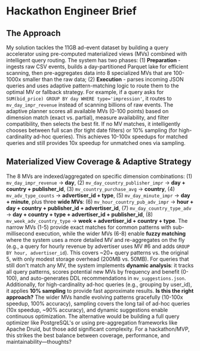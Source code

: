 # Hackathon Engineer Brief

## The Approach

My solution tackles the 11GB ad-event dataset by building a query accelerator using pre-computed materialized views (MVs) combined with intelligent query routing. The system has two phases: (1) **Preparation** - ingests raw CSV events, builds a day-partitioned Parquet lake for efficient scanning, then pre-aggregates data into 8 specialized MVs that are 100-1000x smaller than the raw data; (2) **Execution** - parses incoming JSON queries and uses adaptive pattern-matching logic to route them to the optimal MV or fallback strategy. For example, if a query asks for `SUM(bid_price) GROUP BY day WHERE type='impression'`, it routes to `mv_day_impr_revenue` instead of scanning billions of raw events. The adaptive planner scores all available MVs (0-100 points) based on dimension match (exact vs. partial), measure availability, and filter compatibility, then selects the best fit. If no MV matches, it intelligently chooses between full scan (for tight date filters) or 10% sampling (for high-cardinality ad-hoc queries). This achieves 10-100x speedups for matched queries and still provides 10x speedup for unmatched ones via sampling.

## Materialized View Coverage & Adaptive Strategy

The 8 MVs are indexed/aggregated on specific dimension combinations: (1) `mv_day_impr_revenue` → **day**, (2) `mv_day_country_publisher_impr` → **day + country + publisher_id**, (3) `mv_country_purchase_avg` → **country**, (4) `mv_adv_type_counts` → **advertiser_id + type**, (5) `mv_day_minute_impr` → **day + minute**, plus three **wide MVs**: (6) `mv_hour_country_pub_adv_impr` → **hour + day + country + publisher_id + advertiser_id**, (7) `mv_day_country_type_adv` → **day + country + type + advertiser_id + publisher_id**, (8) `mv_week_adv_country_type` → **week + advertiser_id + country + type**. The narrow MVs (1-5) provide exact matches for common patterns with sub-millisecond execution, while the wider MVs (6-8) enable **fuzzy matching** where the system uses a more detailed MV and re-aggregates on the fly (e.g., a query for hourly revenue by advertiser uses MV #6 and adds `GROUP BY hour, advertiser_id`). This covers ~20+ query patterns vs. the original 5, with only modest storage overhead (200MB vs. 50MB). For queries that still don't match any MV, the system implements **dynamic analysis**: it tracks all query patterns, scores potential new MVs by frequency and benefit (0-100), and auto-generates DDL recommendations in `mv_suggestions.json`. Additionally, for high-cardinality ad-hoc queries (e.g., grouping by user_id), it applies **10% sampling** to provide fast approximate results. **Is this the right approach?** The wider MVs handle evolving patterns gracefully (10-100x speedup, 100% accuracy), sampling covers the long tail of ad-hoc queries (10x speedup, ~90% accuracy), and dynamic suggestions enable continuous optimization. The alternative would be building a full query optimizer like PostgreSQL's or using pre-aggregation frameworks like Apache Druid, but those add significant complexity. For a hackathon/MVP, this strikes the best balance between coverage, performance, and maintainability—thoughts?
